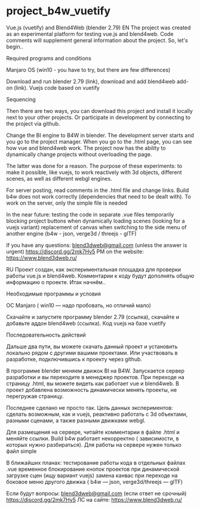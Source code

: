 # project_b4w_vuetify
Vue.js (vuetify) and Blend4Web (blender 2.79)
EN
The project was created as an experimental platform for testing vue.js and blend4web.
Code comments will supplement general information about the project. So, let's begin..

Required programs and conditions

Manjaro OS (win10 - you have to try, but there are few differences)

Download and run blender 2.79 (link), download and add blend4web add-on (link).
Vuejs code based on vuetify

Sequencing

Then there are two ways, you can download this project and install it locally next to your other projects. Or participate in development by connecting to the project via github.

Change the BI engine to B4W in blender. The development server starts and you go to the project manager. When you go to the .html page, you can see how vue and blend4web work. The project now has the ability to dynamically change projects without overloading the page.

The latter was done for a reason. The purpose of these experiments: to make it possible, like vuejs, to work reactively with 3d objects, different scenes, as well as different webgl engines.

For server posting, read comments in the .html file and change links. Build b4w does not work correctly (dependencies that need to be dealt with).
To work on the server, only the simple file is needed

In the near future:
testing the code in separate .vue files
temporarily blocking project buttons when dynamically loading scenes (looking for a vuejs variant)
replacement of canvas when switching to the side menu of another engine (b4w - json, verge3d / threejs - glTF)

If you have any questions:
blend3dweb@gmail.com (unless the answer is urgent)
https://discord.gg/2mk7Hy5
PM on the website: https://www.blend3dweb.ru/

RU
Проект создан, как экспериментальная площадка для проверки работы vue.js и  blend4web.
Комментарии к коду будут дополнять  общую информацию о проекте. Итак начнём..

Необходимые программы и  условия

ОС Manjaro ( win10 — надо пробовать, но отличий мало)

Скачайте и запустите  программу blender 2.79 (ссылка),  скачайте и добавьте аддон blend4web (ссылка).
Код vuejs на базе vuetify

Последовательность действий

Дальше два пути, вы можете скачать данный проект и установить локально рядом с другими вашими проектами. Или участвовать в разработке, подключившись к проекту через github.

В программе blender меняем движок BI на B4W.  Запускается сервер разработки и вы переходите в менеджер проектов.  При переходе на страницу .html, вы можете видеть как работает vue и blend4web. В проект добавлена возможность динамически менять проекты, не перегружая страницу. 

Последнее сделано не просто так. Цель данных экспериментов: сделать возможным, как и vuejs, реактивно работать с 3d объектами, разными сценами, а также разными движками webgl. 

Для размещения на сервере, читайте комментарии в файле .html и меняйте ссылки.  Build b4w работает некорректно ( зависимости, в которых нужно разбираться).
Для работы на сервере нужен только файл simple

В ближайших планах:
тестирование работы  кода в отдельных файлах .vue
временное блокирование кнопок проектов при динамической загрузке  сцен (ищу вариант  vuejs)
замена канвас при переходе на боковое меню другого движка ( b4w — json, verge3d/threejs — glTF)

Если будут вопросы:
blend3dweb@gmail.com (если ответ не срочный)
https://discord.gg/2mk7Hy5 
ЛС на сайте: https://www.blend3dweb.ru/



 





